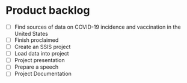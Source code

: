 # Product backlog
- [ ] Find sources of data on COVID-19 incidence and vaccination in the United States
- [ ] Finish proclaimed
- [ ] Create an SSIS project
- [ ] Load data into project
- [ ] Project presentation
- [ ] Prepare a speech
- [ ] Project Documentation 